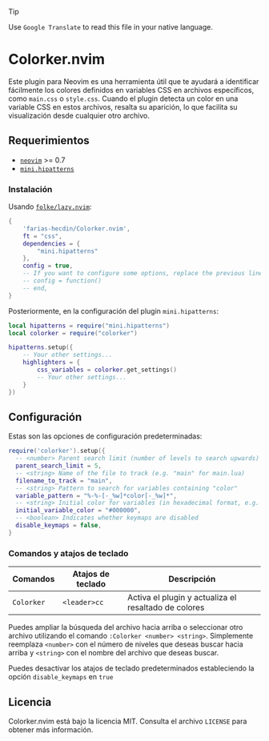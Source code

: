 > [!TIP]
> Use `Google Translate` to read this file in your native language.

# Colorker.nvim

Este plugin para Neovim es una herramienta útil que te ayudará a identificar fácilmente los colores definidos en variables CSS en archivos específicos, como `main.css` o `style.css`. Cuando el plugin detecta un color en una variable CSS en estos archivos, resalta su aparición, lo que facilita su visualización desde cualquier otro archivo.

## Requerimientos

* [`neovim`](https://github.com/neovim/neovim) >= 0.7
* [`mini.hipatterns`](https://github.com/echasnovski/mini.hipatterns)

### Instalación

Usando [`folke/lazy.nvim`](https://github.com/folke/lazy.nvim):

```lua
{
    'farias-hecdin/Colorker.nvim',
    ft = "css",
    dependencies = {
        "mini.hipatterns"
    },
    config = true,
    -- If you want to configure some options, replace the previous line with:
    -- config = function()
    -- end,
}
```

Posteriormente, en la configuración del plugin `mini.hipatterns`:

```lua
local hipatterns = require("mini.hipatterns")
local colorker = require("colorker")

hipatterns.setup({
    -- Your other settings...
    highlighters = {
        css_variables = colorker.get_settings()
        -- Your other settings...
    }
})
```

## Configuración

Estas son las opciones de configuración predeterminadas:

```lua
require('colorker').setup({
  -- <number> Parent search limit (number of levels to search upwards)
  parent_search_limit = 5,
  -- <string> Name of the file to track (e.g. "main" for main.lua)
  filename_to_track = "main",
  -- <string> Pattern to search for variables containing "color"
  variable_pattern = "%-%-[-_%w]*color[-_%w]*",
  -- <string> Initial color for variables (in hexadecimal format, e.g. "#000000" for black)
  initial_variable_color = "#000000",
  -- <boolean> Indicates whether keymaps are disabled
  disable_keymaps = false,
}
```

### Comandos y atajos de teclado

| Comandos           | Atajos de teclado | Descripción                         |
| -------------------|------------------ | ----------------------------------- |
| `Colorker`         | `<leader>cc`      | Activa el plugin y actualiza el resaltado de colores |

Puedes ampliar la búsqueda del archivo hacia arriba o seleccionar otro archivo utilizando el comando `:Colorker <number> <string>`. Simplemente reemplaza `<number>` con el número de niveles que deseas buscar hacia arriba y `<string>` con el nombre del archivo que deseas buscar.

Puedes desactivar los atajos de teclado predeterminados estableciendo la opción `disable_keymaps` en `true`

## Licencia

Colorker.nvim está bajo la licencia MIT. Consulta el archivo `LICENSE` para obtener más información.
